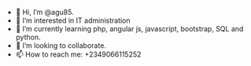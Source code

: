 - 👋 Hi, I’m @agu85.
- 👀 I’m interested in IT administration
- 🌱 I’m currently learning php, angular js, javascript, bootstrap, SQL and python.
- 💞️ I’m looking to collaborate.
- 📫 How to reach me: +2349066115252

<!---
agu85/agu85 is a ✨ special ✨ repository because its `README.md` (this file) appears on your GitHub profile.
You can click the Preview link to take a look at your changes.
--->
